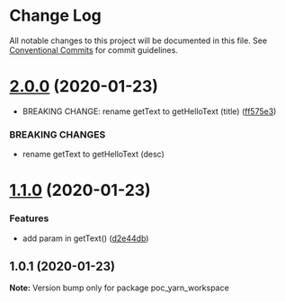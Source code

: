 # Change Log

All notable changes to this project will be documented in this file.
See [Conventional Commits](https://conventionalcommits.org) for commit guidelines.

# [2.0.0](https://github.com/budiTjendra/poc_yarn_workspace/compare/v1.1.0...v2.0.0) (2020-01-23)


* BREAKING CHANGE: rename getText to getHelloText (title) ([ff575e3](https://github.com/budiTjendra/poc_yarn_workspace/commit/ff575e3fd7968fd04dae0c0c2831e285c88320fb))


### BREAKING CHANGES

* rename getText to getHelloText (desc)





# [1.1.0](https://github.com/budiTjendra/poc_yarn_workspace/compare/v1.0.1...v1.1.0) (2020-01-23)


### Features

* add param in getText() ([d2e44db](https://github.com/budiTjendra/poc_yarn_workspace/commit/d2e44db0799dd9948c9683f65ac2cd6f1000ca4b))





## 1.0.1 (2020-01-23)

**Note:** Version bump only for package poc_yarn_workspace
